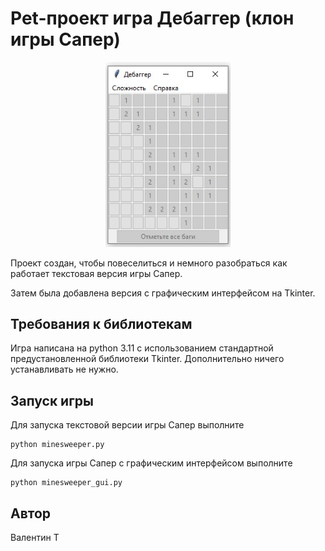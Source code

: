 # Pet-проект игра Дебаггер (клон игры Сапер)

<p align="center">
 <img width="200px" src="debugger_game_image.jpg" alt="qr"/>
</p>

Проект создан, чтобы повеселиться и немного разобраться как работает текстовая версия игры Сапер.

Затем была добавлена версия с графическим интерфейсом на Tkinter.

## Требования к библиотекам

Игра написана на python 3.11 с использованием стандартной предустановленной библиотеки Tkinter.
Дополнительно ничего устанавливать не нужно.

## Запуск игры

Для запуска текстовой версии игры Сапер выполните
```
python minesweeper.py
```

Для запуска игры Сапер с графическим интерфейсом выполните
```
python minesweeper_gui.py
```

## Автор

Валентин Т
